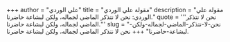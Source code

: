 +++
author = "علي الوردي"
title = "مقولة علي الوردي"
description = "مقولة علي الوردي: نحن لا نتذكر الماضي لجماله، ولكن لبشاعة حاضرنا."
quote = '''نحن لا نتذكر الماضي لجماله، ولكن لبشاعة حاضرنا.''' 
slug = "نحن-لا-نتذكر-الماضي-لجماله-ولكن-لبشاعة-حاضرنا"
+++
نحن لا نتذكر الماضي لجماله، ولكن لبشاعة حاضرنا.
